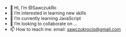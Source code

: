 - 👋 Hi, I’m @SawczukRo
- 👀 I’m interested in learning new skills 
- 🌱 I’m currently learning JavaScript
- 💞️ I’m looking to collaborate on ...
- 📫 How to reach me: email: sawczukrocio@gmail.com

<!---
SawczukRo/SawczukRo is a ✨ special ✨ repository because its `README.md` (this file) appears on your GitHub profile.
You can click the Preview link to take a look at your changes.
--->
